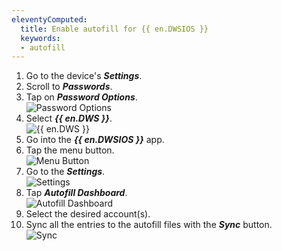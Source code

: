```yaml
---
eleventyComputed:
  title: Enable autofill for {{ en.DWSIOS }}
  keywords: 
  - autofill
---
```

1. Go to the device's ***Settings***.
1. Scroll to ***Passwords***.
1. Tap on ***Password Options***.  
![Password Options](https://webdevolutions.azureedge.net/docs/en/kb/KB0045.png)
1. Select ***{{ en.DWS }}***.  
![{{ en.DWS }}](https://webdevolutions.azureedge.net/docs/en/kb/KB0046.png)
1. Go into the ***{{ en.DWSIOS }}*** app.
1. Tap the menu button.  
![Menu Button](https://webdevolutions.azureedge.net/docs/en/kb/KB0047.png)
1. Go to the ***Settings***.  
![Settings](https://webdevolutions.azureedge.net/docs/en/kb/KB0048.png)
1. Tap ***Autofill Dashboard***.  
![Autofill Dashboard](https://webdevolutions.azureedge.net/docs/en/kb/KB0049.png)
1. Select the desired account(s).
1. Sync all the entries to the autofill files with the ***Sync*** button.  
![Sync](https://webdevolutions.azureedge.net/docs/en/kb/KB0050.png)
